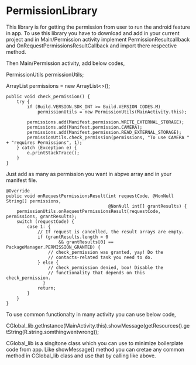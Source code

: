 # PermissionLibrary
This library is for getting the permission from user to run the android feature in app.
To use this library you have to download and add in your current project and in Main/Permission activity implement PermissionResultcallback and OnRequestPermissionsResultCallback and import there respective method.

Then Main/Permission activity, add below codes, 

PermissionUtils permissionUtils;

ArrayList<String> permissions = new ArrayList<>();


    public void check_permission() {
        try {
            if (Build.VERSION.SDK_INT >= Build.VERSION_CODES.M)
                permissionUtils = new PermissionUtils(MainActivity.this);

            permissions.add(Manifest.permission.WRITE_EXTERNAL_STORAGE);
            permissions.add(Manifest.permission.CAMERA);
            permissions.add(Manifest.permission.READ_EXTERNAL_STORAGE);
            permissionUtils.check_permission(permissions, "To use CAMERA " + "requires Permissions", 1);
        } catch (Exception e) {
            e.printStackTrace();
        }
    }
    
Just add as many as permission you want in abpve array and in your manifest file.

    @Override
    public void onRequestPermissionsResult(int requestCode, @NonNull String[] permissions,
                                           @NonNull int[] grantResults) {
        permissionUtils.onRequestPermissionsResult(requestCode, permissions, grantResults);
        switch (requestCode) {
            case 1: {
                // If request is cancelled, the result arrays are empty.
                if (grantResults.length > 0
                        && grantResults[0] == PackageManager.PERMISSION_GRANTED) {
                    // check_permission was granted, yay! Do the
                    // contacts-related task you need to do.
                } else {
                    // check_permission denied, boo! Disable the
                    // functionality that depends on this check_permission.
                  }
                return;
            }
        }
    }

To use common functionalty in many activity you can use below code,

CGlobal_lib.getInstance(MainActivity.this).showMessage(getResources().getString(R.string.somthingwentwrong));

CGlobal_lib is a singltone class which you can use to minimize boilerplate code from app. Like showMessage() method you can cretae any common method in CGlobal_lib class and use that by calling like above.



